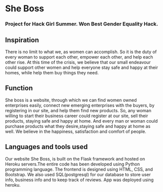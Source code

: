 # She Boss
### Project for Hack Girl Summer. Won Best Gender Equality Hack. 

## Inspiration 
There is no limit to what we, as women can accomplish. So it is the duty of every woman to support each other, empower each other, and help each other rise. At this time of the crisis, we believe that our small endeavour could support other women and help everyone stay safe and happy at their homes, while help them buy things they need.

## Function 
She boss is a website, through which we can find women owned enterprises easily, connect new emerging enterprises with the buyers, by registering in our site, and help them find new products. So, any woman willing to start their business career could register at our site, sell their products, staying safe and happy at home. And every man or woman could purchase products what they desire,staying safe and happy at home as well. We believe in the happiness, satisfaction and comfort of people.

## Languages and tools used
Our website She Boss, is built on the Flask framework and hosted on Heroku servers.The entire code has been developed using Python programming language. The frontend is designed using HTML, CSS, and Bootstrap. We also used SQL(postgresql) for our database to store user info, business info and to keep track of reviews. App was deployed using heroku.


